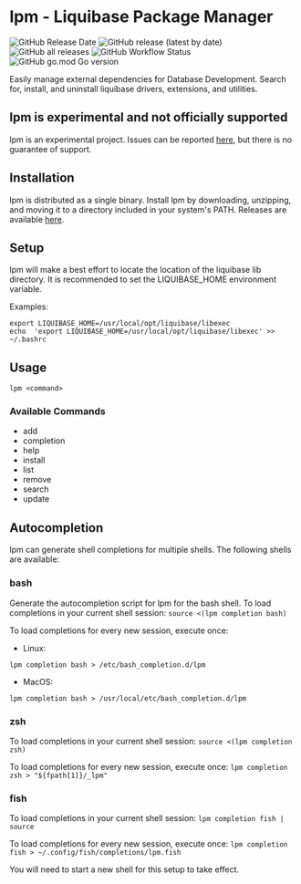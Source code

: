 # lpm - Liquibase Package Manager
![GitHub Release Date](https://img.shields.io/github/release-date/liquibase/liquibase-package-manager?style=flat-square)
![GitHub release (latest by date)](https://img.shields.io/github/v/release/liquibase/liquibase-package-manager?style=flat-square)
![GitHub all releases](https://img.shields.io/github/downloads/liquibase/liquibase-package-manager/total?style=flat-square)
![GitHub Workflow Status](https://img.shields.io/github/workflow/status/liquibase/liquibase-package-manager/E2E%20Tests?label=E2E%20Tests&style=flat-square)
![GitHub go.mod Go version](https://img.shields.io/github/go-mod/go-version/liquibase/liquibase-package-manager?style=flat-square)

Easily manage external dependencies for Database Development. Search for, install, and uninstall liquibase drivers, extensions, and utilities.

## lpm is experimental and not officially supported
lpm is an experimental project. Issues can be reported [here](https://github.com/liquibase/liquibase-package-manager/issues), but there is no guarantee of support. 

## Installation
lpm is distributed as a single binary. Install lpm by downloading, unzipping, and moving it to a directory included in your system's PATH. Releases are available [here](https://github.com/liquibase/liquibase-package-manager/releases).

## Setup
lpm will make a best effort to locate the location of the liquibase lib directory. It is recommended to set the LIQUIBASE_HOME environment variable.

Examples:
```shell
export LIQUIBASE_HOME=/usr/local/opt/liquibase/libexec
echo  'export LIQUIBASE_HOME=/usr/local/opt/liquibase/libexec' >> ~/.bashrc 
```

## Usage
```shell
lpm <command>
```
### Available Commands
* add
* completion
* help
* install
* list
* remove
* search
* update

## Autocompletion
lpm can generate shell completions for multiple shells. The following shells are available:

### bash
Generate the autocompletion script for lpm for the bash shell.
To load completions in your current shell session:
`source <(lpm completion bash)`

To load completions for every new session, execute once:
- Linux:
```shell
lpm completion bash > /etc/bash_completion.d/lpm
```
- MacOS:
```shell
lpm completion bash > /usr/local/etc/bash_completion.d/lpm
```

### zsh
To load completions in your current shell session:
`source <(lpm completion zsh)`

To load completions for every new session, execute once:
`lpm completion zsh > "${fpath[1]}/_lpm"`

### fish
To load completions in your current shell session:
`lpm completion fish | source`

To load completions for every new session, execute once:
`lpm completion fish > ~/.config/fish/completions/lpm.fish`

You will need to start a new shell for this setup to take effect.
